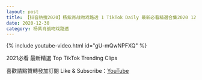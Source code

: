 ```yaml
---
layout: post
title: 【抖音熱搜2020】杨紫肖战吻戏路透 1 TikTok Daily 最新必看精選合集2020 12 30
date: 2020-12-30
category: 杨紫肖战吻戏路透
---
```


{% include youtube-video.html id="gU-mQwNPFXQ" %}

2021必看 最新精選 Top TikTok Trending Clips

喜歡請點贊轉發加訂閱 Like & Subscribe：[YouTube](https://www.youtube.com/channel/UCAoR7VcanIPd04uEq_GIylA/videos)

